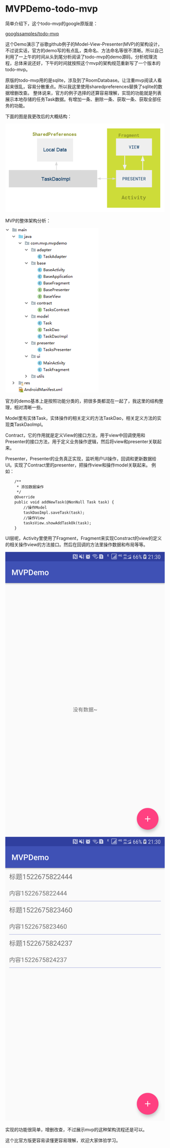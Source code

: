 # MVPDemo-todo-mvp

简单介绍下，这个todo-mvp的google原版是：

[googlssamples/todo-mvp](https://github.com/googlesamples/android-architecture/tree/todo-mvp/)

这个Demo演示了谷歌github例子的Model-View-Presenter(MVP)的架构设计，不过说实话，官方的demo写的有点乱，类命名、方法命名等很不清晰。所以自己利用了一上午的时间从头到尾分析阅读了todo-mvp的demo源码，分析梳理流程，总体来说还好，下午的时间就按照这个mvp的架构规范重新写了一个版本的todo-mvp。

原版的todo-mvp用的是sqlite，涉及到了RoomDatabase。让注重mvp阅读人看起来很乱，容易分散重点。所以我这里使用sharedpreferences替换了sqlite的数据增删改查。
整体说来，官方的例子选择的还算容易理解，实现的功能就是列表展示本地存储的任务Task数据。有增加一条、删除一条、获取一条、获取全部任务的功能。

下面的图是我更改后的大概结构：  

![](https://github.com/jaychou2012/MVPDemo-todo-mvp/blob/master/mvp.png 'mvp')

MVP的整体架构分析：  

![](https://github.com/jaychou2012/MVPDemo-todo-mvp/blob/master/20180402214545.png 'mvp')  

官方的demo基本上是按照功能分类的，把很多类都混在一起了，我这里的结构整理，相对清晰一些。  

Model里有实体Task，实体操作的相关定义的方法TaskDao，相关定义方法的实现类TaskDaoImpl。

Contract，它的作用就是定义View的接口方法，用于view中回调使用和Presenter的接口方法，用于定义业务操作逻辑，然后将view和presenter关联起来。

Presenter，Presenter的业务真正实现，监听用户UI操作，回调和更新数据给UI。实现了Contract里的presenter，把操作view和操作model关联起来。
例如：
```
    /**
     * 添加数据操作
     */
    @Override
    public void addNewTask(@NonNull Task task) {
        //操作Model
        taskDaoImpl.saveTask(task);
        //操作View
        tasksView.showAddTaskOk(task);
    }
```  
UI层呢，Activity里使用了Fragment，Fragment来实现Constract的view的定义的相关操作view的方法接口。然后在回调的方法里操作数据和布局等等。  

![](https://github.com/jaychou2012/MVPDemo-todo-mvp/blob/master/Screenshot_20180402-213019.png 'mvp')    
![](https://github.com/jaychou2012/MVPDemo-todo-mvp/blob/master/Screenshot_20180402-213029.png 'mvp')

实现的功能很简单，增删改查，不过展示mvp的这种架构流程还是可以。  

这个比官方版更容易读懂更容易理解，欢迎大家体验学习。  




